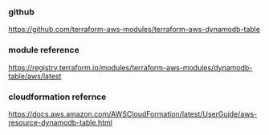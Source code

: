 ### github
https://github.com/terraform-aws-modules/terraform-aws-dynamodb-table

### module reference
https://registry.terraform.io/modules/terraform-aws-modules/dynamodb-table/aws/latest

### cloudformation refernce
https://docs.aws.amazon.com/AWSCloudFormation/latest/UserGuide/aws-resource-dynamodb-table.html
